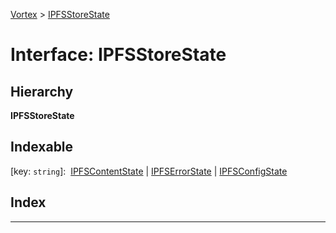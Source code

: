 [Vortex](../README.md) > [IPFSStoreState](../interfaces/ipfsstorestate.md)

# Interface: IPFSStoreState

## Hierarchy

**IPFSStoreState**

## Indexable

\[key: `string`\]:&nbsp; [IPFSContentState](ipfscontentstate.md) &#124; [IPFSErrorState](ipfserrorstate.md) &#124; [IPFSConfigState](ipfsconfigstate.md)

## Index

---

